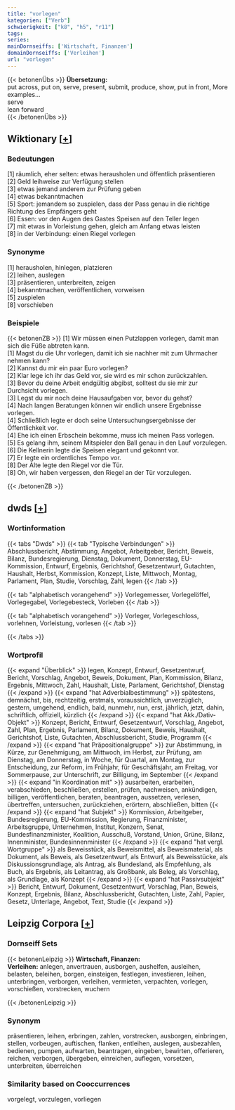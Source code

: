 ```yaml
---
title: "vorlegen"
kategorien: ["Verb"]
schwierigkeit: ["k8", "h5", "r11"]
tags:
series:
mainDornseiffs: ['Wirtschaft, Finanzen']
domainDornseiffs: ['Verleihen']
url: "vorlegen"
---
```


{{< betonenÜbs >}}
**Übersetzung:**  
put across, put on, serve, present, submit, produce, show, put  in front, More examples...  
serve  
lean forward  
{{< /betonenÜbs >}}

## Wiktionary [[+](https://de.wiktionary.org/wiki/vorlegen)]

### Bedeutungen
[1] räumlich, eher selten: etwas herausholen und öffentlich präsentieren  
[2] Geld leihweise zur Verfügung stellen  
[3] etwas jemand anderem zur Prüfung geben  
[4] etwas bekanntmachen  
[5] Sport: jemandem so zuspielen, dass der Pass genau in die richtige Richtung des Empfängers geht  
[6] Essen: vor den Augen des Gastes Speisen auf den Teller legen  
[7] mit etwas in Vorleistung gehen, gleich am Anfang etwas leisten  
[8] in der Verbindung: einen Riegel vorlegen  

### Synonyme
[1] herausholen, hinlegen, platzieren  
[2] leihen, auslegen  
[3] präsentieren, unterbreiten, zeigen  
[4] bekanntmachen, veröffentlichen, vorweisen  
[5] zuspielen  
[8] vorschieben  

### Beispiele
{{< betonenZB >}}
[1] Wir müssen einen Putzlappen vorlegen, damit man sich die Füße abtreten kann.  
[1] Magst du die Uhr vorlegen, damit ich sie nachher mit zum Uhrmacher nehmen kann?  
[2] Kannst du mir ein paar Euro vorlegen?  
[2] Klar lege ich ihr das Geld vor, sie wird es mir schon zurückzahlen.  
[3] Bevor du deine Arbeit endgültig abgibst, solltest du sie mir zur Durchsicht vorlegen.  
[3] Legst du mir noch deine Hausaufgaben vor, bevor du gehst?  
[4] Nach langen Beratungen können wir endlich unsere Ergebnisse vorlegen.  
[4] Schließlich legte er doch seine Untersuchungsergebnisse der Öffentlichkeit vor.  
[4] Ehe ich einen Erbschein bekomme, muss ich meinen Pass vorlegen.  
[5] Es gelang ihm, seinem Mitspieler den Ball genau in den Lauf vorzulegen.  
[6] Die Kellnerin legte die Speisen elegant und gekonnt vor.  
[7] Er legte ein ordentliches Tempo vor.  
[8] Der Alte legte den Riegel vor die Tür.  
[8] Oh, wir haben vergessen, den Riegel an der Tür vorzulegen.  

{{< /betonenZB >}}


## dwds [[+](https://www.dwds.de/wb/vorlegen)]

### Wortinformation
{{< tabs "Dwds" >}}
{{< tab "Typische Verbindungen" >}}
Abschlussbericht, Abstimmung, Angebot, Arbeitgeber, Bericht, Beweis, Bilanz, Bundesregierung, Dienstag, Dokument, Donnerstag, EU-Kommission, Entwurf, Ergebnis, Gerichtshof, Gesetzentwurf, Gutachten, Haushalt, Herbst, Kommission, Konzept, Liste, Mittwoch, Montag, Parlament, Plan, Studie, Vorschlag, Zahl, legen
{{< /tab >}}

{{< tab "alphabetisch vorangehend" >}}
Vorlegemesser, Vorlegelöffel, Vorlegegabel, Vorlegebesteck, Vorleben
{{< /tab >}}

{{< tab "alphabetisch vorangehend" >}}
Vorleger, Vorlegeschloss, vorlehnen, Vorleistung, vorlesen
{{< /tab >}}

{{< /tabs >}}

### Wortprofil
{{< expand "Überblick" >}} legen, Konzept, Entwurf, Gesetzentwurf, Bericht, Vorschlag, Angebot, Beweis, Dokument, Plan, Kommission, Bilanz, Ergebnis, Mittwoch, Zahl, Haushalt, Liste, Parlament, Gerichtshof, Dienstag {{< /expand >}}
{{< expand "hat Adverbialbestimmung" >}} spätestens, demnächst, bis, rechtzeitig, erstmals, voraussichtlich, unverzüglich, gestern, umgehend, endlich, bald, nunmehr, nun, erst, jährlich, jetzt, dahin, schriftlich, offiziell, kürzlich {{< /expand >}}
{{< expand "hat Akk./Dativ-Objekt" >}} Konzept, Bericht, Entwurf, Gesetzentwurf, Vorschlag, Angebot, Zahl, Plan, Ergebnis, Parlament, Bilanz, Dokument, Beweis, Haushalt, Gerichtshof, Liste, Gutachten, Abschlussbericht, Studie, Programm {{< /expand >}}
{{< expand "hat Präpositionalgruppe" >}} zur Abstimmung, in Kürze, zur Genehmigung, am Mittwoch, im Herbst, zur Prüfung, am Dienstag, am Donnerstag, in Woche, für Quartal, am Montag, zur Entscheidung, zur Reform, im Frühjahr, für Geschäftsjahr, am Freitag, vor Sommerpause, zur Unterschrift, zur Billigung, im September {{< /expand >}}
{{< expand "in Koordination mit" >}} ausarbeiten, erarbeiten, verabschieden, beschließen, erstellen, prüfen, nachweisen, ankündigen, billigen, veröffentlichen, beraten, beantragen, aussetzen, verlesen, übertreffen, untersuchen, zurückziehen, erörtern, abschließen, bitten {{< /expand >}}
{{< expand "hat Subjekt" >}} Kommission, Arbeitgeber, Bundesregierung, EU-Kommission, Regierung, Finanzminister, Arbeitsgruppe, Unternehmen, Institut, Konzern, Senat, Bundesfinanzminister, Koalition, Ausschuß, Vorstand, Union, Grüne, Bilanz, Innenminister, Bundesinnenminister {{< /expand >}}
{{< expand "hat vergl. Wortgruppe" >}} als Beweisstück, als Beweismittel, als Beweismaterial, als Dokument, als Beweis, als Gesetzentwurf, als Entwurf, als Beweisstücke, als Diskussionsgrundlage, als Antrag, als Bundesland, als Empfehlung, als Buch, als Ergebnis, als Leitantrag, als Großbank, als Beleg, als Vorschlag, als Grundlage, als Konzept {{< /expand >}}
{{< expand "hat Passivsubjekt" >}} Bericht, Entwurf, Dokument, Gesetzentwurf, Vorschlag, Plan, Beweis, Konzept, Ergebnis, Bilanz, Abschlussbericht, Gutachten, Liste, Zahl, Papier, Gesetz, Unterlage, Angebot, Text, Studie {{< /expand >}}

## Leipzig Corpora [[+](https://corpora.uni-leipzig.de/en/res?word=vorlegen&corpusId=deu_newscrawl-public_2018)]

### Dornseiff Sets
{{< betonenLeipzig >}}
**Wirtschaft, Finanzen:**  
**Verleihen:** anlegen, anvertrauen, ausborgen, aushelfen, ausleihen, belasten, beleihen, borgen, einsteigen, festlegen, investieren, leihen, unterbringen, verborgen, verleihen, vermieten, verpachten, vorlegen, vorschießen, vorstrecken, wuchern  

{{< /betonenLeipzig >}}

### Synonym
präsentieren, leihen, erbringen, zahlen, vorstrecken, ausborgen, einbringen, stellen, vorbeugen, auftischen, flanken, entleihen, auslegen, ausbezahlen, bedienen, pumpen, aufwarten, beantragen, eingeben, bewirten, offerieren, reichen, verborgen, übergeben, einreichen, auflegen, vorsetzen, unterbreiten, überreichen


### Similarity based on Cooccurrences
vorgelegt, vorzulegen, vorliegen


